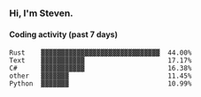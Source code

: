 ### Hi, I'm Steven.

#### Coding activity (past 7 days)
```
Rust    ▓▓▓▓▓▓▓▓▓▓▓▓▓▓▓▓▓▓▓▓▓▓▓▓▓▓▓▓▓▓  44.00%
Text    ▓▓▓▓▓▓▓▓▓▓▓                     17.17%
C#      ▓▓▓▓▓▓▓▓▓▓▓                     16.38%
other   ▓▓▓▓▓▓▓                         11.45%
Python  ▓▓▓▓▓▓▓                         10.99%
```
